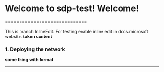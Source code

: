 # Welcome to sdp-test\! Welcome\!


=============================

This is branch InlineEdit. For testing enable inline edit in docs.microsoft website.
**token content**

### 1. Deploying the network
**some thing with format**
- - -

